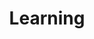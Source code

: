 ---
layout: categories
title: "Learning"
description: "Recap and Document what i've learned."
categories: learning
---